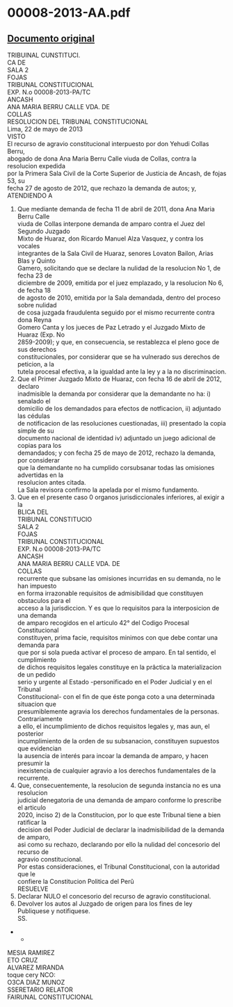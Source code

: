 
00008-2013-AA.pdf
=================
  
[Documento original](https://tc.gob.pe/jurisprudencia/2013/00008-2013-AA.pdf)  
---  
TRIBUINAL CUNSTITUCI.  
CA DE  
SALA 2  
FOJAS  
TRIBUNAL CONSTITUCIONAL  
EXP. N.o 00008-2013-PA/TC  
ANCASH  
ANA MARIA BERRU CALLE VDA. DE  
COLLAS  
RESOLUCION DEL TRIBUNAL CONSTITUCIONAL  
Lima, 22 de mayo de 2013  
VISTO  
El recurso de agravio constitucional interpuesto por don Yehudi Collas Berru,  
abogado de dona Ana Maria Berru Calle viuda de Collas, contra la resolucion expedida  
por la Primera Sala Civil de la Corte Superior de Justicia de Ancash, de fojas 53, su  
fecha 27 de agosto de 2012, que rechazo la demanda de autos; y,  
ATENDIENDO A  
1. Que mediante demanda de fecha 11 de abril de 2011, dona Ana Maria Berru Calle  
viuda de Collas interpone demanda de amparo contra el Juez del Segundo Juzgado  
Mixto de Huaraz, don Ricardo Manuel Alza Vasquez, y contra los vocales  
integrantes de la Sala Civil de Huaraz, senores Lovaton Bailon, Arias Blas y Quinto  
Gamero, solicitando que se declare la nulidad de la resolucion No 1, de fecha 23 de  
diciembre de 2009, emitida por el juez emplazado, y la resolucion No 6, de fecha 18  
de agosto de 2010, emitida por la Sala demandada, dentro del proceso sobre nulidad  
de cosa juzgada fraudulenta seguido por el mismo recurrente contra dona Reyna  
Gomero Canta y los jueces de Paz Letrado y el Juzgado Mixto de Huaraz (Exp. No  
2859-2009); y que, en consecuencia, se restablezca el pleno goce de sus derechos  
constitucionales, por considerar que se ha vulnerado sus derechos de peticion, a la  
tutela procesal efectiva, a la igualdad ante la ley y a la no discriminacion.  
2. Que el Primer Juzgado Mixto de Huaraz, con fecha 16 de abril de 2012, declaro  
inadmisible la demanda por considerar que la demandante no ha: i) senalado el  
domicilio de los demandados para efectos de notficacion, ii) adjuntado las cédulas  
de notificacion de las resoluciones cuestionadas, iii) presentado la copia simple de su  
documento nacional de identidad iv) adjuntado un juego adicional de copias para los  
demandados; y con fecha 25 de mayo de 2012, rechazo la demanda, por considerar  
que la demandante no ha cumplido corsubsanar todas las omisiones advertidas en la  
resolucion antes citada.  
La Sala revisora confirmo la apelada por el mismo fundamento.  
3. Que en el presente caso 0 organos jurisdiccionales inferiores, al exigir a la  
BLICA DEL  
TRIBUNAL CONSTITUCIO  
SALA 2  
FOJAS  
TRIBUNAL CONSTITUCIONAL  
EXP. N.o 00008-2013-PA/TC  
ANCASH  
ANA MARIA BERRU CALLE VDA. DE  
COLLAS  
recurrente que subsane las omisiones incurridas en su demanda, no le han impuesto  
en forma irrazonable requisitos de admisibilidad que constituyen obstaculos para el  
acceso a la jurisdiccion. Y es que lo requisitos para la interposicion de una demanda  
de amparo recogidos en el articulo 42° del Codigo Procesal Constitucional  
constituyen, prima facie, requisitos minimos con que debe contar una demanda para  
que por si sola pueda activar el proceso de amparo. En tal sentido, el cumplimiento  
de dichos requisitos legales constituye en la prâctica la materializacion de un pedido  
serio y urgente al Estado -personificado en el Poder Judicial y en el Tribunal  
Constitucional- con el fin de que éste ponga coto a una determinada situacion que  
presumiblemente agravia los derechos fundamentales de la personas. Contrariamente  
a ello, el incumplimiento de dichos requisitos legales y, mas aun, el posterior  
incumplimiento de la orden de su subsanacion, constituyen supuestos que evidencian  
la ausencia de interés para incoar la demanda de amparo, y hacen presumir la  
inexistencia de cualquier agravio a los derechos fundamentales de la recurrente.  
4. Que, consecuentemente, la resolucion de segunda instancia no es una resolucion  
judicial denegatoria de una demanda de amparo conforme lo prescribe el articulo  
2020, inciso 2) de la Constitucion, por lo que este Tribunal tiene a bien ratificar la  
decision del Poder Judicial de declarar la inadmisibilidad de la demanda de amparo,  
asi como su rechazo, declarando por ello la nulidad del concesorio del recurso de  
agravio constitucional.  
Por estas consideraciones, el Tribunal Constitucional, con la autoridad que le  
confiere la Constitucion Politica del Perû  
RESUELVE  
1. Declarar NULO el concesorio del recurso de agravio constitucional.  
2. Devolver los autos al Juzgado de origen para los fines de ley  
Publiquese y notifiquese.  
SS.  
- -  
MESIA RAMIREZ  
ETO CRUZ  
ALVAREZ MIRANDA  
toque cery NCO:  
O3CA DIAZ MUNOZ  
SSERETARIO RELATOR  
FAIRUNAL CONSTITUCIONAL